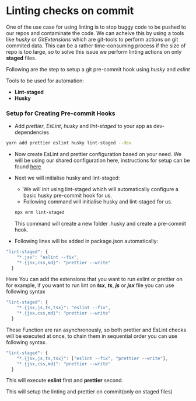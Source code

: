 # Linting checks on commit
One of the use case for using linting is to stop buggy code to be pushed to our repos and contaminate the code. We can acheive this by using a tools like *husky* or *GitExtensions* which are git-tools to perform actions on git commited data.
This can be a rather time-consuming process if the size of repo is too large, so to solve this issue we perform linting actions on only **staged** files.

Following are the step to setup a git pre-commit hook using *husky* and *eslint*

Tools to be used for automation:
- **Lint-staged**
- **Husky**

### Setup for Creating Pre-commit Hooks

- Add *prettier*, *EsLint*, *husky* and *lint-staged* to your app as dev-dependencies

```bash
yarn add prettier eslint husky lint-staged --dev
```

- Now create EsLint and prettier configuration based on your need. We will be using our shared configuration here, instructions for setup can be found [here](https://github.com/betalectic-reusejs/shared-configs/blob/main/README.md) 
- Next we will initialise husky and lint-staged:
    - We will init using lint-staged which will automatically configure a basic husky pre-commit hook for us.
    - Following command will initialise husky and lint-staged for us.
    
    ```bash
    npx mrm lint-staged
    ```
    This command will create a new folder .husky and create a pre-commit hook.
    
- Following lines will be added in package.json automatically:

```jsx
"lint-staged": {
    "*.jsx": "eslint --fix",
    "*.{jsx,css,md}": "prettier --write"
  }
```

Here You can add the extensions that you want to run eslint or prettier on for example, if you want to run lint on ***tsx***, ***ts***, ***js*** or ***jsx*** file you can use following syntax

```jsx
"lint-staged": {
    "*.{jsx,js,ts,tsx}": "eslint --fix",
    "*.{jsx,css,md}": "prettier --write"
  }
```

These Function are ran asynchronously, so both prettier and EsLint checks will  be executed at once, to chain them in sequential order you can use following syntax.

```jsx
"lint-staged": {
    "*.{jsx,js,ts,tsx}": ["eslint --fix", "prettier --write"],
    "*.{jsx,css,md}": "prettier --write"
  }
```

This will execute **eslint** first and **prettier** second.

This will setup the linting and prettier on commit(only on staged files)
